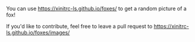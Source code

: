 You can use https://xinitrc-ls.github.io/foxes/ to  get a random picture of a fox!

If you'd like to contribute, feel free to leave a pull request to https://xinitrc-ls.github.io/foxes/images/

